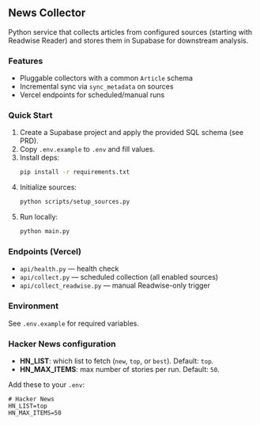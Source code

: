 ## News Collector

Python service that collects articles from configured sources (starting with Readwise Reader) and stores them in Supabase for downstream analysis.

### Features
- Pluggable collectors with a common `Article` schema
- Incremental sync via `sync_metadata` on sources
- Vercel endpoints for scheduled/manual runs

### Quick Start
1. Create a Supabase project and apply the provided SQL schema (see PRD).
2. Copy `.env.example` to `.env` and fill values.
3. Install deps:
   ```bash
   pip install -r requirements.txt
   ```
4. Initialize sources:
   ```bash
   python scripts/setup_sources.py
   ```
5. Run locally:
   ```bash
   python main.py
   ```

### Endpoints (Vercel)
- `api/health.py` — health check
- `api/collect.py` — scheduled collection (all enabled sources)
- `api/collect_readwise.py` — manual Readwise-only trigger

### Environment
See `.env.example` for required variables.


### Hacker News configuration
- **HN_LIST**: which list to fetch (`new`, `top`, or `best`). Default: `top`.
- **HN_MAX_ITEMS**: max number of stories per run. Default: `50`.

Add these to your `.env`:
```env
# Hacker News
HN_LIST=top
HN_MAX_ITEMS=50
```


